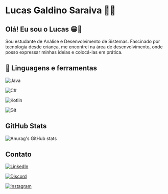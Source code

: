 # Lucas Galdino Saraiva 👨‍💻

## Olá! Eu sou o Lucas 😁🤝
Sou estudante de Análise e Desenvolvimento de Sistemas. Fascinado por tecnologia desde criança, me encontrei na área de desenvolvimento, onde posso expressar minhas ideias e colocá-las em prática.

## 🧰 Linguagens e ferramentas
![Java](https://img.shields.io/badge/java-%23ED8B00.svg?style=for-the-badge&logo=openjdk&logoColor=white) 

 ![C#](https://img.shields.io/badge/C%23-239120?style=for-the-badge&logo=c-sharp&logoColor=white)

 ![Kotlin](https://img.shields.io/badge/Kotlin-0095D5?&style=for-the-badge&logo=kotlin&logoColor=white)

 ![Git](https://img.shields.io/badge/GIT-E44C30?style=for-the-badge&logo=git&logoColor=white)

## GitHub Stats
![Anurag's GitHub stats](https://github-readme-stats.vercel.app/api?username=LucasGaldino-S&theme=highcontrast&show_icons=true)

## Contato 

[![LinkedIn](https://img.shields.io/badge/LinkedIn-0077B5?style=for-the-badge&logo=linkedin&logoColor=white)](https://www.linkedin.com/in/lucasgsaraiva/)

[![Discord](https://img.shields.io/badge/Discord-7289DA?style=for-the-badge&logo=discord&logoColor=white)](https://discord.com/channels/@lucasgaldino777/)

[![Instagram](https://img.shields.io/badge/-Instagram-%23E4405F?style=for-the-badge&logo=instagram&logoColor=white)](https://www.instagram.com/galdinoo_/)
